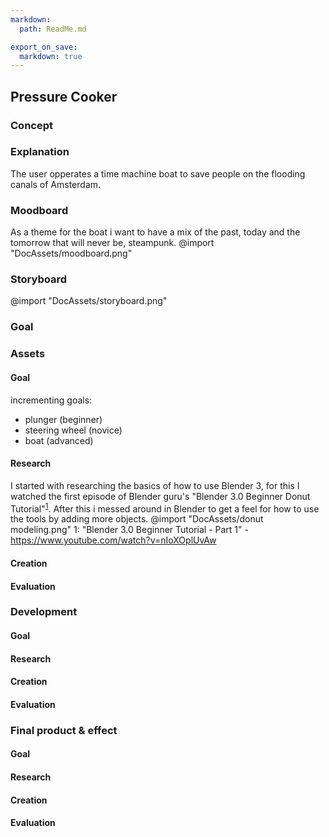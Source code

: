 ```yaml
---
markdown:
  path: ReadMe.md

export_on_save:
  markdown: true
---
```


## Pressure Cooker

### Concept
### Explanation
The user opperates a time machine boat to save people on the flooding canals of Amsterdam.
### Moodboard
As a theme for the boat i want to have a mix of the past, today and the tomorrow that will never be, steampunk.
@import "DocAssets/moodboard.png"
### Storyboard
@import "DocAssets/storyboard.png"
### Goal

### Assets
#### Goal
incrementing goals:
* plunger (beginner)
* steering wheel (novice)
* boat (advanced)
#### Research
I started with researching the basics of how to use Blender 3, for this I watched the first episode of Blender guru's "Blender 3.0 Beginner Donut Tutorial"<sup>[1](#myfootnote1)</sup>. After this i messed around in Blender to get a feel for how to use the tools by adding more objects.
@import "DocAssets/donut modeling.png"
<a name="myfootnote1">1</a>: "Blender 3.0 Beginner Tutorial - Part 1" - https://www.youtube.com/watch?v=nIoXOplUvAw


#### Creation
#### Evaluation

### Development
#### Goal
#### Research
#### Creation
#### Evaluation

### Final product & effect
#### Goal
#### Research
#### Creation
#### Evaluation